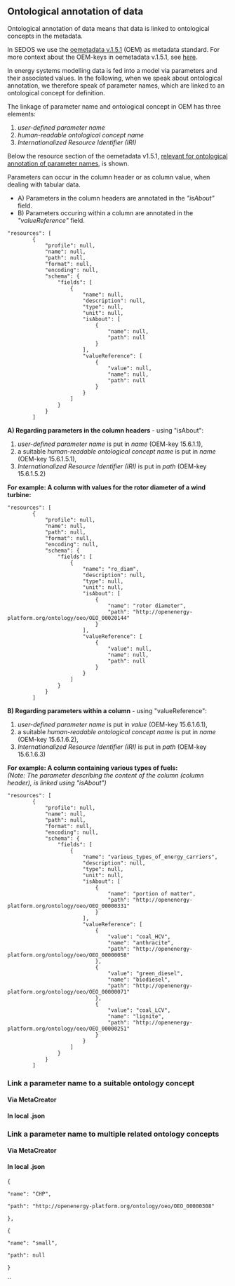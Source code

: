 ## Ontological annotation of data

Ontological annotation of data means that data is linked to ontological concepts in the metadata. 

In SEDOS we use the [oemetadata v.1.5.1](metadata.md) (OEM) as metadata standard. For more context about the OEM-keys in oemetadata v.1.5.1, see [here](https://github.com/OpenEnergyPlatform/oemetadata/blob/develop/metadata/latest/metadata_key_description.md#metadata-keys-with-a-description-and-example).

In energy systems modelling data is fed into a model via parameters and their associated values.  In the following, when we speak about ontological annotation, we therefore speak of parameter names, which are linked to an ontological concept for definition.


The linkage of parameter name and ontological concept in OEM has three elements:
1. _user-defined parameter name_
2. _human-readable ontological concept name_
3. _Internationalized Resource Identifier (IRI)_ 

Below the resource section of the oemetadata v1.5.1, [relevant for ontological annotation of parameter names](https://github.com/OpenEnergyPlatform/oemetadata/blob/develop/metadata/latest/metadata_key_description.md#resource-keys---schema), is shown.

Parameters can occur in the column header or as column value, when dealing with tabular data.  

* A) Parameters in the column headers are annotated in the _"isAbout"_ field.
* B) Parameters occuring within a column are annotated in the _"valueReference"_ field.

```
"resources": [
        {
            "profile": null,
            "name": null,
            "path": null,
            "format": null,
            "encoding": null,
            "schema": {
                "fields": [
                    {
                        "name": null,
                        "description": null,
                        "type": null,
                        "unit": null,
                        "isAbout": [
                            {
                                "name": null,
                                "path": null
                            }
                        ],
                        "valueReference": [
                            {
                                "value": null,
                                "name": null,
                                "path": null
                            }
                        }
                    ]
                }
            } 
        ]
```



**A) Regarding parameters in the column headers** - using "isAbout":
1. _user-defined parameter name_ is put in _name_ (OEM-key 15.6.1.1), 
2. a suitable  _human-readable ontological concept name_ is put in _name_ (OEM-key 15.6.1.5.1),
3. _Internationalized Resource Identifier (IRI)_ is put in _path_ (OEM-key 15.6.1.5.2)

**For example: A column with values for the rotor diameter of a wind turbine:**
```
"resources": [
        {
            "profile": null,
            "name": null,
            "path": null,
            "format": null,
            "encoding": null,
            "schema": {
                "fields": [
                    {
                        "name": "ro_diam",
                        "description": null,
                        "type": null,
                        "unit": null,
                        "isAbout": [
                            {
                                "name": "rotor diameter",
                                "path": "http://openenergy-platform.org/ontology/oeo/OEO_00020144"
                            }
                        ],
                        "valueReference": [
                            {
                                "value": null,
                                "name": null,
                                "path": null
                            }
                        }
                    ]
                }
            } 
        ]
```


**B) Regarding parameters within a column** - using "valueReference":
1. _user-defined parameter name_ is put in _value_ (OEM-key 15.6.1.6.1), 
2. a suitable  _human-readable ontological concept name_ is put in _name_ (OEM-key 15.6.1.6.2),
3. _Internationalized Resource Identifier (IRI)_ is put in _path_ (OEM-key 15.6.1.6.3)

**For example: A column containing various types of fuels:** \
_(Note: The parameter describing the content of the column (column header), is linked using "isAbout")_
```
"resources": [
        {
            "profile": null,
            "name": null,
            "path": null,
            "format": null,
            "encoding": null,
            "schema": {
                "fields": [
                    {
                        "name": "various_types_of_energy_carriers",
                        "description": null,
                        "type": null,
                        "unit": null,
                        "isAbout": [
                            {
                                "name": "portion of matter",
                                "path": "http://openenergy-platform.org/ontology/oeo/OEO_00000331"
                            }
                        ],
                        "valueReference": [
                            {
                                "value": "coal_HCV",
                                "name": "anthracite",
                                "path": "http://openenergy-platform.org/ontology/oeo/OEO_00000058"
                            },
                            {
                                "value": "green_diesel",
                                "name": "biodiesel",
                                "path": "http://openenergy-platform.org/ontology/oeo/OEO_00000071"
                            },
                            {
                                "value": "coal_LCV",
                                "name": "lignite",
                                "path": "http://openenergy-platform.org/ontology/oeo/OEO_00000251"
                            }
                        }
                    ]
                }
            } 
        ]
```

### Link a parameter name to a suitable ontology concept

#### Via MetaCreator

#### In local .json

### Link a parameter name to multiple related ontology concepts

#### Via MetaCreator

#### In local .json
```
{

"name": "CHP",

"path": "http://openenergy-platform.org/ontology/oeo/OEO_00000308"

},

{

"name": "small",

"path": null

}

```
``


